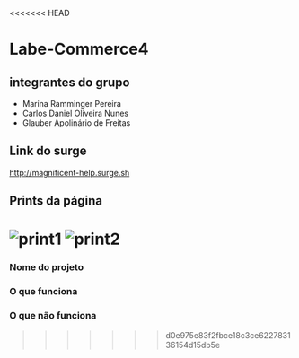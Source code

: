 <<<<<<< HEAD
# Labe-Commerce4

## integrantes do grupo

- Marina Ramminger Pereira
- Carlos Daniel Oliveira Nunes
- Glauber Apolinário de Freitas

## Link do surge

 http://magnificent-help.surge.sh

## Prints da página
![print1](https://user-images.githubusercontent.com/88291122/133691520-a83d76e9-12a8-439e-9e05-d70d50dcc943.jpg)
![print2](https://user-images.githubusercontent.com/88291122/133691522-e7dd67ba-6970-4f28-b2ff-726a6eeeaae0.jpg)
=======
### Nome do projeto

### O que funciona


### O que não funciona


>>>>>>> d0e975e83f2fbce18c3ce622783136154d15db5e
